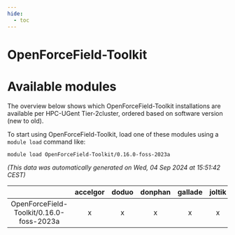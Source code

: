```yaml
---
hide:
  - toc
---
```


OpenForceField-Toolkit
======================

# Available modules


The overview below shows which OpenForceField-Toolkit installations are available per HPC-UGent Tier-2cluster, ordered based on software version (new to old).

To start using OpenForceField-Toolkit, load one of these modules using a `module load` command like:

```shell
module load OpenForceField-Toolkit/0.16.0-foss-2023a
```

*(This data was automatically generated on Wed, 04 Sep 2024 at 15:51:42 CEST)*  

| |accelgor|doduo|donphan|gallade|joltik|shinx|skitty|
| :---: | :---: | :---: | :---: | :---: | :---: | :---: | :---: |
|OpenForceField-Toolkit/0.16.0-foss-2023a|x|x|x|x|x|x|x|

